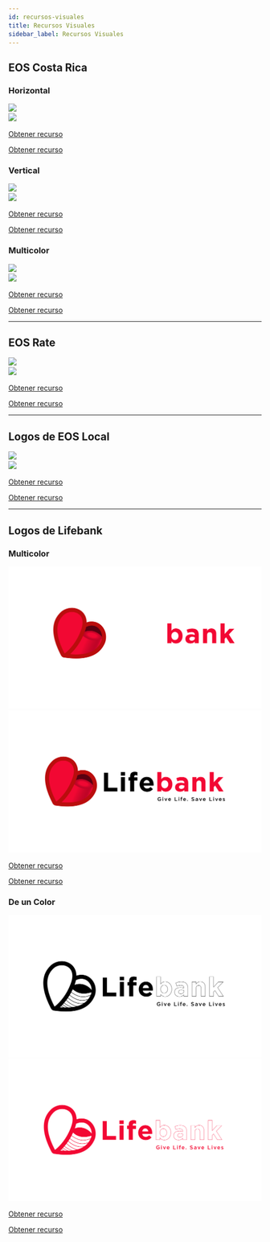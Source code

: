 ```yaml
---
id: recursos-visuales
title: Recursos Visuales 
sidebar_label: Recursos Visuales 
---
```


## EOS Costa Rica

### Horizontal

<div>
  <div style={{ float: "left", width: "50%", backgroundColor: "black" }}>
    <div
      style={{
        margin: "auto",
        padding: 50,
        backgroundColor: "black",
        width: "80%"
      }}
    >
      <img
        src="https://raw.githubusercontent.com/eoscostarica/design-assets/master/logos/eosCR/byw-horizontal-transparent-white.png"
      />
    </div>
  </div>
  <div style={{ float: "left", width: "50%"}}>
    <div style={{ margin: "auto", padding: 50, width: "80%" }}>
      <img src="https://raw.githubusercontent.com/eoscostarica/design-assets/master/logos/eosCR/byw-horizontal-transparent.png" />
    </div>
  </div>
</div>

<div>
    <div style={{ float: "left", width: "50%", paddingTop: 5 }}>
        <p>
            <a href="https://raw.githubusercontent.com/eoscostarica/design-assets/master/logos/eosCR/byw-horizontal-transparent-white.png">
                Obtener recurso
            </a>
        </p>
    </div>
    <div style={{ float: "left", width: "50%", paddingTop: 5 }}>
      <p>
        <a href="https://raw.githubusercontent.com/eoscostarica/design-assets/master/logos/eosCR/byw-horizontal-transparent.png">
          Obtener recurso
        </a>
      </p>
  </div>
</div>

### Vertical

<div>
  <div style={{ float: "left", width: "50%", backgroundColor: "black" }}>
    <div style={{ margin: "auto", padding: 50, width: "50%" }}>
      <img src="https://raw.githubusercontent.com/eoscostarica/design-assets/master/logos/eosCR/byw-vertical-transparent-white.png" />
    </div>
  </div>
  <div style={{ float: "left", width: "50%" }}>
    <div style={{ margin: "auto", padding: 50, width: "50%" }}>
      <img src="https://raw.githubusercontent.com/eoscostarica/design-assets/master/logos/eosCR/byw-vertical-transparent-black.png" />
    </div>
  </div>
</div>

<div>
    <div style={{ float: "left", width: "50%", paddingTop: 5 }}>
        <p>
            <a href="https://raw.githubusercontent.com/eoscostarica/design-assets/master/logos/eosCR/byw-vertical-transparent-white.png">
                Obtener recurso
            </a>
        </p>
    </div>
    <div style={{ float: "left", width: "50%", paddingTop: 5 }}>
      <p>
        <a href="https://raw.githubusercontent.com/eoscostarica/design-assets/master/logos/eosCR/byw-vertical-transparent-black.png">
          Obtener recurso
        </a>
      </p>
  </div>
</div>

### Multicolor

<div>
  <div style={{ float: "left", width: "50%", padding: 50 }}>
    <img
      style={{ align: "center" }}
      src="https://raw.githubusercontent.com/eoscostarica/design-assets/master/logos/eosCR/fullColor-horizontal-transparent-white.png"
    />
  </div>
  <div style={{ float: "left", width: "50%", padding: 50 }}>
    <div style={{ margin: "auto", width: "40%" }}>
      <img
        style={{ maxHeight: 350 }}
        src="https://raw.githubusercontent.com/eoscostarica/design-assets/master/logos/eosCR/fullColor-vertiall-transparent-white.png"
      />
    </div>
  </div>
</div>
<div>
    <div style={{ float: "left", width: "50%", paddingTop: 5 }}>
        <p>
            <a href="https://raw.githubusercontent.com/eoscostarica/design-assets/master/logos/eosCR/fullColor-horizontal-transparent-white.png">
                Obtener recurso
            </a>
        </p>
    </div>
    <div style={{ float: "left", width: "50%", paddingTop: 5 }}>
      <p>
        <a href="https://raw.githubusercontent.com/eoscostarica/design-assets/master/logos/eosCR/fullColor-vertiall-transparent-white.png">
          Obtener recurso
        </a>
      </p>
  </div>
</div>

* * * 

## EOS Rate

<div>
  <div style={{ float: "left", width: "50%", padding: 50 }}>
    <img src="https://raw.githubusercontent.com/eoscostarica/design-assets/master/logos/eosrate/eosrate--horizontal-solid-transparent-overlight.png" />
  </div>
  <div style={{ float: "left", width: "50%", padding: 50 }}>
    <div style={{ margin: "auto", width: "80%" }}>
      <img src="https://raw.githubusercontent.com/eoscostarica/design-assets/master/logos/eosrate/eosrate--vertical-solid-transparent-overlight.png" />
    </div>
  </div>
</div>
<div>
    <div style={{ float: "left", width: "50%", paddingTop: 5 }}>
        <p>
            <a href="https://raw.githubusercontent.com/eoscostarica/design-assets/master/logos/eosrate/eosrate--horizontal-solid-transparent-overlight.png">
                Obtener recurso
            </a>
        </p>
    </div>
    <div style={{ float: "left", width: "50%", paddingTop: 5 }}>
      <p>
        <a href="https://raw.githubusercontent.com/eoscostarica/design-assets/master/logos/eosrate/eosrate--vertical-solid-transparent-overlight.png">
          Obtener recurso
        </a>
      </p>
  </div>
</div>

* * * 

## Logos de EOS Local

<div>
  <div
    style={{
      float: "left",
      width: "50%",
      padding: 50,
      backgroundColor: "black"
    }}
  >
    <img
      style={{ backgroundColor: "black" }}
      src="https://raw.githubusercontent.com/eoscostarica/design-assets/master/logos/eoslocal/eos-Local-forDarkBg.png"
    />
  </div>
  <div style={{ float: "left", width: "50%", padding: 50 }}>
    <img src="https://raw.githubusercontent.com/eoscostarica/design-assets/master/logos/eoslocal/eos-Local-forlightBg.png" />
  </div>
</div>
<div>
    <div style={{ float: "left", width: "50%", paddingTop: 5 }}>
        <p>
            <a href="https://raw.githubusercontent.com/eoscostarica/design-assets/master/logos/eoslocal/eos-Local-forDarkBg.png">
                Obtener recurso
            </a>
        </p>
    </div>
    <div style={{ float: "left", width: "50%", paddingTop: 5 }}>
      <p>
        <a href="https://raw.githubusercontent.com/eoscostarica/design-assets/master/logos/eoslocal/eos-Local-forlightBg.png">
          Obtener recurso
        </a>
      </p>
  </div>
</div>

* * * 

## Logos de Lifebank

### Multicolor

<div>
  <div
    style={{
      float: "left",
      width: "50%",
      padding: 50,
      backgroundColor: "black"
    }}
  >
    <img
      style={{ backgroundColor: "black" }}
      src="https://raw.githubusercontent.com/eoscostarica/lifebank/master/docs/logos/1-Overblack-lifebank-logo-v1-may25-2020-01.svg"
    />
  </div>
  <div style={{ float: "left", width: "50%", padding: 50 }}>
    <img src="https://raw.githubusercontent.com/eoscostarica/lifebank/master/docs/logos/2-OverWhite-lifebank-logo-v1-may25-2020-01.svg" />
  </div>
</div>
<div>
    <div style={{ float: "left", width: "50%", paddingTop: 5 }}>
        <p>
            <a href="https://raw.githubusercontent.com/eoscostarica/lifebank/master/docs/logos/1-Overblack-lifebank-logo-v1-may25-2020-01.svg">
                Obtener recurso
            </a>
        </p>
    </div>
    <div style={{ float: "left", width: "50%", paddingTop: 5 }}>
      <p>
        <a href="https://raw.githubusercontent.com/eoscostarica/lifebank/master/docs/logos/2-OverWhite-lifebank-logo-v1-may25-2020-01.svg">
          Obtener recurso
        </a>
      </p>
  </div>
</div>

### De un Color

<div>
  <div style={{ float: "left", width: "50%", padding: 50 }}>
    <img src="https://raw.githubusercontent.com/eoscostarica/lifebank/master/docs/logos/3-byw-OverWhite--lifebank-logo-v1-may25-2020-01.svg" />
  </div>
  <div style={{ float: "left", width: "50%", padding: 50 }}>
    <img src="https://raw.githubusercontent.com/eoscostarica/lifebank/master/docs/logos/4-singleColor-OverWhite--lifebank-logo-v1-may25-2020-01.svg" />
  </div>
</div>
<div>
    <div style={{ float: "left", width: "50%", paddingTop: 5 }}>
        <p>
            <a href="https://raw.githubusercontent.com/eoscostarica/lifebank/master/docs/logos/3-byw-OverWhite--lifebank-logo-v1-may25-2020-01.svg">
                Obtener recurso
            </a>
        </p>
    </div>
    <div style={{ float: "left", width: "50%", paddingTop: 5 }}>
      <p>
        <a href="https://raw.githubusercontent.com/eoscostarica/lifebank/master/docs/logos/1-Overblack-lifebank-logo-v1-may25-2020-01.svg">
          Obtener recurso
        </a>
      </p>
  </div>
</div>